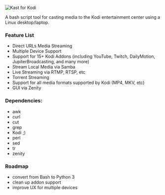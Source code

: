 ![Kast for Kodi](https://github.com/MichaelTunnell/Kast/blob/master/media/kast-logo.jpg)

A bash script tool for casting media to the Kodi entertainment center using a Linux desktop/laptop.

### Feature List
- Direct URLs Media Streaming
- Multiple Device Support
- Support for 15+ Kodi Addons (including YouTube, Twitch, DailyMotion, JupiterBroadcasting, and many more)
- Stream Local Media via Samba
- Live Streaming via RTMP, RTSP, etc
- Torrent Streaming
- Support for all media formats supported by Kodi (MP4, MKV, etc)
- GUI via Zenity

### Dependencies:
- awk
- curl
- cut
- grep
- Kodi ;)
- perl
- sed
- tr
- zenity

### Roadmap
- convert from Bash to Python 3
- clean up addon support
- improve UX for multiple devices
